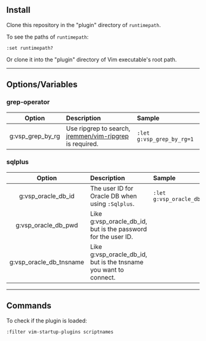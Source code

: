 ## Install

Clone this repository in the "plugin" directory of `runtimepath`.

To see the paths of `runtimepath`:

```
:set runtimepath?
```

Or clone it into the "plugin" directory of Vim executable's root path.

---
## Options/Variables

### grep-operator

| Option | Description | Sample |
|:------:|:------------|:-------|
| g:vsp_grep_by_rg | Use ripgrep to search, [jremmen/vim-ripgrep](https://github.com/jremmen/vim-ripgrep) is required. | `:let g:vsp_grep_by_rg=1` |

### sqlplus

| Option | Description | Sample |
|:------:|:------------|:-------|
| g:vsp_oracle_db_id | The user ID for Oracle DB when using `:Sqlplus`. | `:let g:vsp_oracle_db_id=xxx` |
| g:vsp_oracle_db_pwd | Like g:vsp_oracle_db_id, but is the password for the user ID. | |
| g:vsp_oracle_db_tnsname | Like g:vsp_oracle_db_id, but is the tnsname you want to connect. | |

---
## Commands

To check if the plugin is loaded:
```
:filter vim-startup-plugins scriptnames
```


